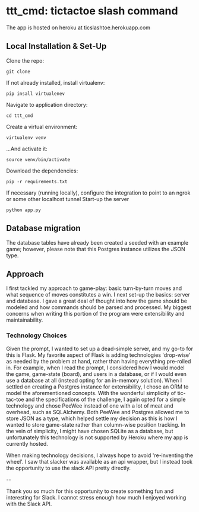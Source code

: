 # ttt_cmd: tictactoe slash command

The app is hosted on heroku at ticslashtoe.herokuapp.com

## Local Installation & Set-Up

Clone the repo:

`git clone`

If not already installed, install virtualenv:

`pip insall virtualenev`

Navigate to application directory:

`cd ttt_cmd`

Create a virtual environment:

`virtualenv venv`

...And activate it:

`source venv/bin/activate`

Download the dependencies:

`pip -r requirements.txt`

If necessary (running locally), configure the integration to point to an ngrok or some other localhost tunnel
Start-up the server

`python app.py`

## Database migration

The database tables have already been created a seeded with an example game; however, please note that this Postgres instance utilizes the JSON type.

## Approach

I first tackled my approach to game-play: basic turn-by-turn moves and what sequence of moves constitutes a win. I next set-up the basics: server and database. I gave a great deal of thought into how the game should be modeled and how commands should be parsed and processed. My biggest concerns when writing this portion of the program were extensibility and maintainability.

### Technology Choices

Given the prompt, I wanted to set up a dead-simple server, and my go-to for this is Flask. My favorite aspect of Flask is adding technologies 'drop-wise' as needed by the problem at hand, rather than having everything pre-rolled in. For example, when I read the prompt, I considered how I would model the game, game-state (board), and users in a database, or if I would even use a database at all (instead opting for an in-memory solution). When I settled on creating a Postgres instance for extensibility, I chose an ORM to model the aforementioned concepts. With the wonderful simplicity of tic-tac-toe and the specifications of the challenge, I again opted for a simple technology and chose PeeWee instead of one with a lot of meat and overhead, such as SQLAlchemy. Both PeeWee and Postgres allowed me to store JSON as a type, which helped settle my decision as this is how I wanted to store game-state rather than column-wise position tracking.  In the vein of simplicity, I might have chosen SQLite as a database, but unfortunately this technology is not supported by Heroku where my app is currently hosted.

When making technology decisions, I always hope to avoid 're-inventing the wheel'.  I saw that slacker was available as an api wrapper, but I instead took the opportunity to use the slack API pretty directly.

--

Thank you so much for this opportunity to create something fun and interesting for Slack. I cannot stress enough how much I enjoyed working with the Slack API.
